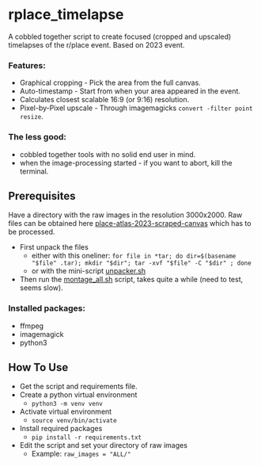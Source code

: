 # rplace_timelapse
A cobbled together script to create focused (cropped and upscaled) timelapses of the r/place event. Based on 2023 event.
### Features:
- Graphical cropping - Pick the area from the full canvas.
- Auto-timestamp - Start from when your area appeared in the event.
- Calculates closest scalable 16:9 (or 9:16) resolution.
- Pixel-by-Pixel upscale - Through imagemagicks `convert -filter point resize`.
### The less good:
- cobbled together tools with no solid end user in mind.
- when the image-processing started - if you want to abort, kill the terminal.

## Prerequisites
Have a directory with the raw images in the resolution 3000x2000. 
Raw files can be obtained here [place-atlas-2023-scraped-canvas](https://archive.org/details/place-atlas-2023-scraped-canvas) which has to be processed.
- First unpack the files
    - either with this oneliner: `for file in *tar; do dir=$(basename "$file" .tar); mkdir "$dir"; tar -xvf "$file" -C "$dir" ; done`
    - or with the mini-script [unpacker.sh](https://github.com/mag37/rplace_timelapse/blob/main/unpacker.sh)
- Then run the [montage_all.sh](https://github.com/mag37/rplace_timelapse/blob/main/montage_all.sh) script, takes quite a while (need to test, seems slow).

### Installed packages:
- ffmpeg
- imagemagick
- python3


## How To Use

- Get the script and requirements file.
- Create a python virtual environment
    - `python3 -m venv venv`
- Activate virtual environment
    - `source venv/bin/activate`
- Install required packages
    - `pip install -r requirements.txt`
- Edit the script and set your directory of raw images
    - Example: `raw_images = "ALL/"`

